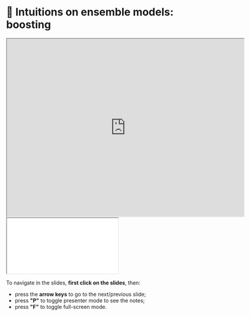 # 🎥 Intuitions on ensemble models: boosting

<iframe class="video" width="640px" height="480px"
        src="https://www.youtube.com/embed/dqnPOlPYA4s?rel=0"
        allowfullscreen></iframe>

<iframe class="slides"
        src="../slides/index.html?file=../slides/boosting.md"></iframe>

To navigate in the slides, **first click on the slides**, then:
- press the **arrow keys** to go to the next/previous slide;
- press **"P"** to toggle presenter mode to see the notes;
- press **"F"** to toggle full-screen mode.
